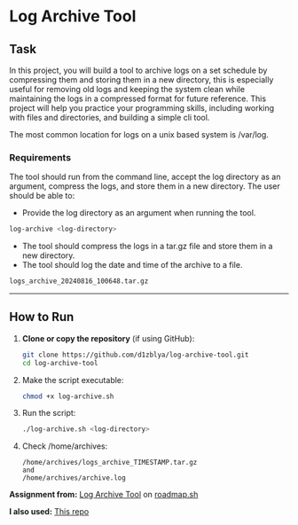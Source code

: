 # Log Archive Tool

## Task
In this project, you will build a tool to archive logs on a set schedule by compressing them and storing them in a new directory, this is especially useful for removing old logs and keeping the system clean while maintaining the logs in a compressed format for future reference. This project will help you practice your programming skills, including working with files and directories, and building a simple cli tool.

The most common location for logs on a unix based system is /var/log.

### Requirements
The tool should run from the command line, accept the log directory as an argument, compress the logs, and store them in a new directory. The user should be able to:

- Provide the log directory as an argument when running the tool.
```bash
log-archive <log-directory>
```
- The tool should compress the logs in a tar.gz file and store them in a new directory.
- The tool should log the date and time of the archive to a file.
```bash
logs_archive_20240816_100648.tar.gz
```

---

## How to Run
1. **Clone or copy the repository** (if using GitHub):
   ```bash
   git clone https://github.com/d1zblya/log-archive-tool.git
   cd log-archive-tool
   ```

2. Make the script executable:
    ```bash
    chmod +x log-archive.sh
    ```

3. Run the script:
    ```bash
    ./log-archive.sh <log-directory>
    ```

4. Check /home/archives:
    ```
    /home/archives/logs_archive_TIMESTAMP.tar.gz
    and 
    /home/archives/archive.log
    ```

**Assignment from:** [Log Archive Tool](https://roadmap.sh/projects/log-archive-tool) on [roadmap.sh](https://roadmap.sh/)

**I also used:** [This repo](https://github.com/cheatsnake/bash-scripts-by-example)